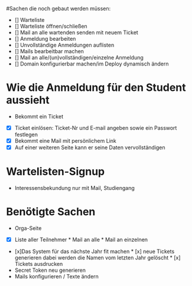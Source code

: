 #Sachen die noch gebaut werden müssen:
  * [] Warteliste
   * [] Warteliste öffnen/schließen
   * [] Mail an alle wartenden senden mit neuem Ticket
  * [] Anmeldung bearbeiten
  * [] Unvollständige Anmeldungen auflisten
  * [] Mails bearbeitbar machen
  * [] Mail an alle/(un)vollständigen/einzelne Anmeldung
  * [] Domain konfigurierbar machen/im Deploy dynamisch ändern


Wie die Anmeldung für den Student aussieht
==========================================

  * Bekommt ein Ticket
  * [x] Ticket einlösen: Ticket-Nr und E-mail angeben sowie ein Passwort festlegen
  * [x] Bekommt eine Mail mit persönlichem Link
  * [x] Auf einer weiteren Seite kann er seine Daten vervollständigen

Wartelisten-Signup
==================

  * Interessensbekundung nur mit Mail, Studiengang

Benötigte Sachen
================

  * Orga-Seite
   * [x] Liste aller Teilnehmer
    * Mail an alle
    * Mail an einzelnen
   * [x]Das System für das nächste Jahr fit machen
    * [x] neue Tickets generieren dabei werden die Namen vom letzten Jahr gelöscht
    * [x] Tickets ausdrucken
   * Secret Token neu generieren
   * Mails konfigurieren / Texte ändern

